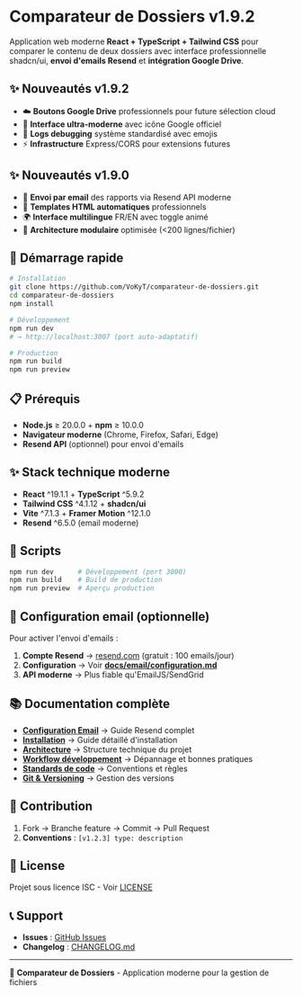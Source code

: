# Comparateur de Dossiers v1.9.2

Application web moderne **React + TypeScript + Tailwind CSS** pour comparer le contenu de deux dossiers avec interface professionnelle shadcn/ui, **envoi d'emails Resend** et **intégration Google Drive**.

## ✨ Nouveautés v1.9.2
- ☁️ **Boutons Google Drive** professionnels pour future sélection cloud
- 🎯 **Interface ultra-moderne** avec icône Google officiel
- 🐛 **Logs debugging** système standardisé avec emojis
- ⚡ **Infrastructure** Express/CORS pour extensions futures

## ✨ Nouveautés v1.9.0  
- 📧 **Envoi par email** des rapports via Resend API moderne
- 🎨 **Templates HTML automatiques** professionnels
- 🌍 **Interface multilingue** FR/EN avec toggle animé
- 🔧 **Architecture modulaire** optimisée (<200 lignes/fichier)

## 🚀 Démarrage rapide

```bash
# Installation
git clone https://github.com/VoKyT/comparateur-de-dossiers.git
cd comparateur-de-dossiers
npm install

# Développement
npm run dev
# → http://localhost:3007 (port auto-adaptatif)

# Production
npm run build
npm run preview
```

## 📋 Prérequis
- **Node.js** ≥ 20.0.0 + **npm** ≥ 10.0.0
- **Navigateur moderne** (Chrome, Firefox, Safari, Edge)
- **Resend API** (optionnel) pour envoi d'emails

## ✨ Stack technique moderne
- **React** ^19.1.1 + **TypeScript** ^5.9.2
- **Tailwind CSS** ^4.1.12 + **shadcn/ui**
- **Vite** ^7.1.3 + **Framer Motion** ^12.1.0
- **Resend** ^6.5.0 (email moderne)

## 🔧 Scripts
```bash
npm run dev      # Développement (port 3000)
npm run build    # Build de production
npm run preview  # Aperçu production
```

## 📧 Configuration email (optionnelle)
Pour activer l'envoi d'emails :
1. **Compte Resend** → [resend.com](https://resend.com) (gratuit : 100 emails/jour)
2. **Configuration** → Voir **[docs/email/configuration.md](docs/email/configuration.md)**
3. **API moderne** → Plus fiable qu'EmailJS/SendGrid

## 📚 Documentation complète
- **[Configuration Email](docs/email/configuration.md)** → Guide Resend complet
- **[Installation](docs/setup/installation.md)** → Guide détaillé d'installation
- **[Architecture](ARCHITECTURE.md)** → Structure technique du projet  
- **[Workflow développement](docs/dev/workflow.md)** → Dépannage et bonnes pratiques
- **[Standards de code](docs/standards/coding.md)** → Conventions et règles
- **[Git & Versioning](docs/git/versioning.md)** → Gestion des versions

## 🤝 Contribution
1. Fork → Branche feature → Commit → Pull Request
2. **Conventions** : `[v1.2.3] type: description`

## 📝 License
Projet sous licence ISC - Voir [LICENSE](LICENSE)

## 📞 Support  
- **Issues** : [GitHub Issues](https://github.com/VoKyT/comparateur-de-dossiers/issues)
- **Changelog** : [CHANGELOG.md](CHANGELOG.md)

---
🚀 **Comparateur de Dossiers** - Application moderne pour la gestion de fichiers